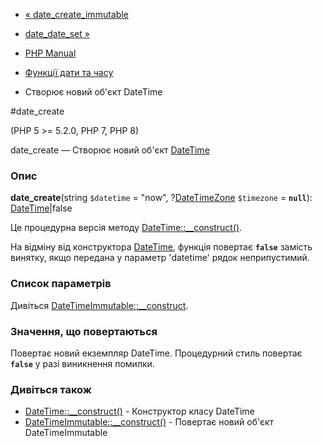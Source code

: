 - [« date_create_immutable](function.date-create-immutable.md)
- [date_date_set »](function.date-date-set.md)

- [PHP Manual](index.md)
- [Функції дати та часу](ref.datetime.md)
- Створює новий об'єкт DateTime

#date_create

(PHP 5 \>= 5.2.0, PHP 7, PHP 8)

date_create — Створює новий об'єкт [DateTime](class.datetime.md)

### Опис

**date_create**(string `$datetime` = "now",
?[DateTimeZone](class.datetimezone.md) `$timezone` = **`null`**):
[DateTime](class.datetime.md)\|false

Це процедурна версія методу
[DateTime::\_\_construct()](datetime.construct.md).

На відміну від конструктора [DateTime](class.datetime.md), функція
повертає **`false`** замість винятку, якщо передана у параметр
'datetime' рядок неприпустимий.

### Список параметрів

Дивіться
[DateTimeImmutable::\_\_construct](datetimeimmutable.construct.md).

### Значення, що повертаються

Повертає новий екземпляр DateTime. Процедурний стиль повертає
**`false`** у разі виникнення помилки.

### Дивіться також

- [DateTime::\_\_construct()](datetime.construct.md) - Конструктор
класу DateTime
- [DateTimeImmutable::\_\_construct()](datetimeimmutable.construct.md) -
Повертає новий об'єкт DateTimeImmutable

